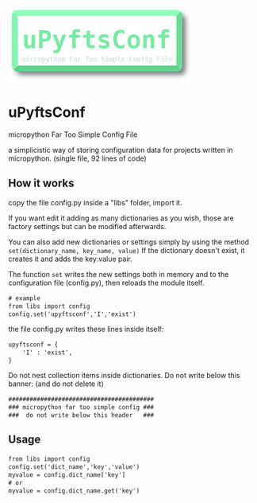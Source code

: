![micropython Far Too Simple Config File!](/upyftsc.jpg "uPyftsConf")

# uPyftsConf
micropython Far Too Simple Config File

a simplicistic way of storing configuration data for projects written in micropython. (single file, 92 lines of code)

## How it works
copy the file config.py inside a "libs" folder, import it.

If you want edit it adding as many dictionaries as you wish, those are factory settings but can be modified afterwards.

You can also add new dictionaries or settings simply by using the method `set(dictionary_name, key_name, value)`
If the dictionary doesn't exist, it creates it and adds the key:value pair.

The function `set` writes the new settings both in memory and to the configuration file (config.py), then reloads the module itself.

```micropython
# example
from libs import config
config.set('upyftsconf','I','exist')
```
the file config.py writes these lines inside itself:

```micropython
upyftsconf = {
    'I' : 'exist',
}
```

Do not nest collection items inside dictionaries.
Do not write below this banner:
(and do not delete it)

```micropython
#########################################
### micropython far too simple config ###
###  do not write below this header   ###
```

## Usage

```micropython
from libs import config
config.set('dict_name','key','value')
myvalue = config.dict_name['key']
# or
myvalue = config.dict_name.get('key')
```
